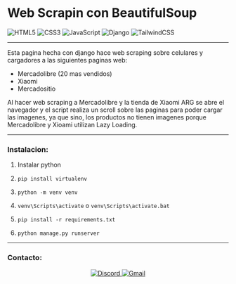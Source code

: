 # Web Scrapin con BeautifulSoup

![HTML5](https://img.shields.io/badge/html5-%23E34F26.svg?style=for-the-badge&logo=html5&logoColor=white)
![CSS3](https://img.shields.io/badge/css3-%231572B6.svg?style=for-the-badge&logo=css3&logoColor=white)
![JavaScript](https://img.shields.io/badge/javascript-%23323330.svg?style=for-the-badge&logo=javascript&logoColor=%23F7DF1E)
![Django](https://img.shields.io/badge/django-%23092E20.svg?style=for-the-badge&logo=django&logoColor=white)
![TailwindCSS](https://img.shields.io/badge/tailwindcss-%2338B2AC.svg?style=for-the-badge&logo=tailwind-css&logoColor=white)

---
Esta pagina hecha con django hace web scraping sobre celulares y cargadores a las siguientes paginas web:
- Mercadolibre (20 mas vendidos)
- Xiaomi
- Mercadositio

Al hacer web scraping a Mercadolibre y la tienda de Xiaomi ARG se abre el navegador y el script realiza un scroll sobre las paginas para poder cargar las imagenes, ya que sino, los productos no tienen imagenes porque Mercadolibre y Xioami utilizan Lazy Loading.

---

### Instalacion:
   1. Instalar python

   2. ```pip install virtualenv```

   3. ```python -m venv venv```

   4. ```venv\Scripts\activate``` o ```venv\Scripts\activate.bat```

   5. ```pip install -r requirements.txt```

   6. ```python manage.py runserver```

---
### Contacto:

<div style="text-align: center;">
    <a href="https://discord.com/users/7428" target="_blank">
        <img src="https://img.shields.io/badge/Discord-%235865F2.svg?style=for-the-badge&logo=discord&logoColor=white" alt="Discord" />
    </a>
    <a href="mailto:nardellidavid611@gmail.com" target="_blank">
        <img src="https://img.shields.io/badge/Gmail-D14836?style=for-the-badge&logo=gmail&logoColor=white" alt="Gmail" />
    </a>
</div>
